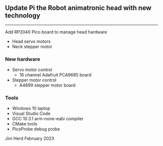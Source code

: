 ## Update Pi the Robot animatronic head with new technology
----

Add RP2040 Pico board to manage head hardware

* Head servo motors
* Neck stepper motor

### New hardware

* Servo motor control
    - 16 channel Adafruit PCA9685 board
* Stepper motor control
    - A4899 stepper motor board

### Tools

* Windows 10 laptop
* Visual Studio Code
* GCC 10.3.1 arm-none-eabi compiler
* CMake tools
* PicoProbe debug probe


Jim Herd February 2023
